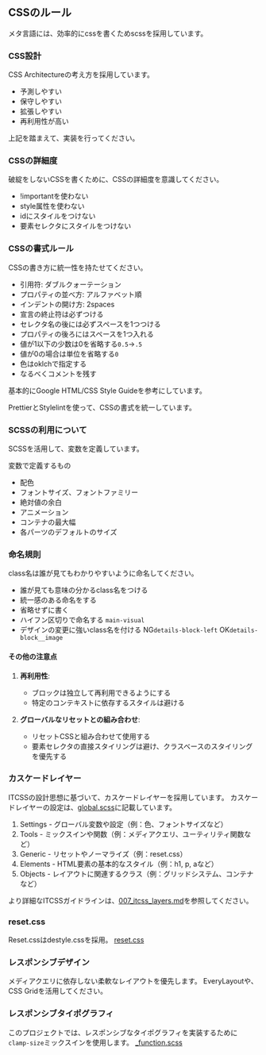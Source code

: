 ## CSSのルール
メタ言語には、効率的にcssを書くためscssを採用しています。

### CSS設計
CSS Architectureの考え方を採用しています。
- 予測しやすい
- 保守しやすい
- 拡張しやすい
- 再利用性が高い

上記を踏まえて、実装を行ってください。

### CSSの詳細度
破綻をしないCSSを書くために、CSSの詳細度を意識してください。

- !importantを使わない
- style属性を使わない
- idにスタイルをつけない
- 要素セレクタにスタイルをつけない

### CSSの書式ルール
CSSの書き方に統一性を持たせてください。

- 引用符: ダブルクォーテーション
- プロパティの並べ方: アルファベット順
- インデントの開け方: 2spaces
- 宣言の終止符は必ずつける
- セレクタ名の後には必ずスペースを1つつける
- プロパティの後ろにはスペースを1つ入れる
- 値が1以下の少数は0を省略する`0.5`→`.5`
- 値が0の場合は単位を省略する`0`
- 色はoklchで指定する
- なるべくコメントを残す

基本的にGoogle HTML/CSS Style Guideを参考にしています。

PrettierとStylelintを使って、CSSの書式を統一しています。

### SCSSの利用について
SCSSを活用して、変数を定義しています。

変数で定義するもの
- 配色
- フォントサイズ、フォントファミリー
- 絶対値の余白
- アニメーション
- コンテナの最大幅
- 各パーツのデフォルトのサイズ


### 命名規則

class名は誰が見てもわかりやすいように命名してください。

- 誰が見ても意味の分かるclass名をつける
- 統一感のある命名をする
- 省略せずに書く
- ハイフン区切りで命名する `main-visual`
- デザインの変更に強いclass名を付ける NG`details-block-left` OK`details-block__image`

#### その他の注意点

1. **再利用性**:
   - ブロックは独立して再利用できるようにする
   - 特定のコンテキストに依存するスタイルは避ける

2. **グローバルなリセットとの組み合わせ**:
   - リセットCSSと組み合わせて使用する
   - 要素セレクタの直接スタイリングは避け、クラスベースのスタイリングを優先する

### カスケードレイヤー
ITCSSの設計思想に基づいて、カスケードレイヤーを採用しています。 
カスケードレイヤーの設定は、[global.scss](src/styles/global.scss)に記載しています。
1. Settings - グローバル変数や設定（例：色、フォントサイズなど）
2. Tools - ミックスインや関数（例：メディアクエリ、ユーティリティ関数など）
3. Generic - リセットやノーマライズ（例：reset.css）
4. Elements - HTML要素の基本的なスタイル（例：h1, p, aなど）
5. Objects - レイアウトに関連するクラス（例：グリッドシステム、コンテナなど）

より詳細なITCSSガイドラインは、[007_itcss_layers.md](rules/front-end/007_itcss_layers.md)を参照してください。

### reset.css
Reset.cssはdestyle.cssを採用。
[reset.css](mdc:src/styles/reset.css)

### レスポンシブデザイン
メディアクエリに依存しない柔軟なレイアウトを優先します。
EveryLayoutや、CSS Gridを活用してください。

### レスポンシブタイポグラフィ

このプロジェクトでは、レスポンシブなタイポグラフィを実装するために`clamp-size`ミックスインを使用します。 [_function.scss](src/styles/tools/_function.scss)

